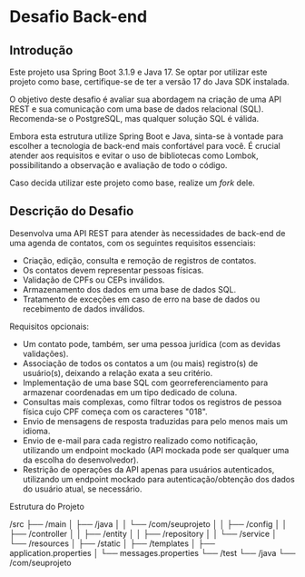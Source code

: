 # Desafio Back-end

## Introdução

Este projeto usa Spring Boot 3.1.9 e Java 17. Se optar por utilizar este projeto como base, certifique-se de ter a versão 17 do Java SDK instalada.

O objetivo deste desafio é avaliar sua abordagem na criação de uma API REST e sua comunicação com uma base de dados relacional (SQL). Recomenda-se o PostgreSQL, mas qualquer solução SQL é válida.

Embora esta estrutura utilize Spring Boot e Java, sinta-se à vontade para escolher a tecnologia de back-end mais confortável para você. É crucial atender aos requisitos e evitar o uso de bibliotecas como Lombok, possibilitando a observação e avaliação de todo o código.

Caso decida utilizar este projeto como base, realize um *fork* dele.

## Descrição do Desafio

Desenvolva uma API REST para atender às necessidades de back-end de uma agenda de contatos, com os seguintes requisitos essenciais:

* Criação, edição, consulta e remoção de registros de contatos.
* Os contatos devem representar pessoas físicas.
* Validação de CPFs ou CEPs inválidos.
* Armazenamento dos dados em uma base de dados SQL.
* Tratamento de exceções em caso de erro na base de dados ou recebimento de dados inválidos.

Requisitos opcionais:

* Um contato pode, também, ser uma pessoa jurídica (com as devidas validações).
* Associação de todos os contatos a um (ou mais) registro(s) de usuário(s), deixando a relação exata a seu critério.
* Implementação de uma base SQL com georreferenciamento para armazenar coordenadas em um tipo dedicado de coluna.
* Consultas mais complexas, como filtrar todos os registros de pessoa física cujo CPF começa com os caracteres "018".
* Envio de mensagens de resposta traduzidas para pelo menos mais um idioma.
* Envio de e-mail para cada registro realizado como notificação, utilizando um endpoint mockado (API mockada pode ser qualquer uma da escolha do desenvolvedor).
* Restrição de operações da API apenas para usuários autenticados, utilizando um endpoint mockado para autenticação/obtenção dos dados do usuário atual, se necessário.

Estrutura do Projeto

/src
 ├── /main
 │    ├── /java
 │    │    └── /com/seuprojeto
 │    │         ├── /config
 │    │         ├── /controller
 │    │         ├── /entity
 │    │         ├── /repository
 │    │         └── /service
 │    └── /resources
 │         ├── /static
 │         ├── /templates
 │         ├── application.properties
 │         └── messages.properties
 └── /test
      └── /java
           └── /com/seuprojeto
